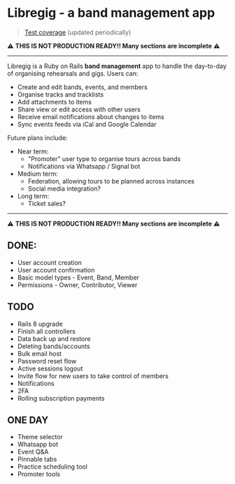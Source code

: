 # Libregig - a band management app

> [Test coverage](https://coverage.libregig.com/) (updated periodically)


⚠️ **THIS IS NOT PRODUCTION READY!! Many sections are incomplete** ⚠️

-----

Libregig is a Ruby on Rails **band management** app to handle the day-to-day of organising rehearsals and gigs. Users can:

- Create and edit bands, events, and members
- Organise tracks and tracklists
- Add attachments to items
- Share view or edit access with other users
- Receive email notifications about changes to items
- Sync events feeds via iCal and Google Calendar

Future plans include:

- Near term:
  - "Promoter" user type to organise tours across bands
  - Notifications via Whatsapp / Signal bot
- Medium term:
  - Federation, allowing tours to be planned across instances
  - Social media integration?
- Long term:
  - Ticket sales? 

-----

⚠️ **THIS IS NOT PRODUCTION READY!! Many sections are incomplete** ⚠️

## DONE:

* User account creation
* User account confirmation
* Basic model types - Event, Band, Member
* Permissions - Owner, Contributor, Viewer

## TODO

* Rails 8 upgrade
* Finish all controllers
* Data back up and restore
* Deleting bands/accounts
* Bulk email host
* Password reset flow
* Active sessions logout
* Invite flow for new users to take control of members
* Notifications
* 2FA
* Rolling subscription payments

## ONE DAY

* Theme selector
* Whatsapp bot
* Event Q&A
* Pinnable tabs
* Practice scheduling tool
* Promoter tools
